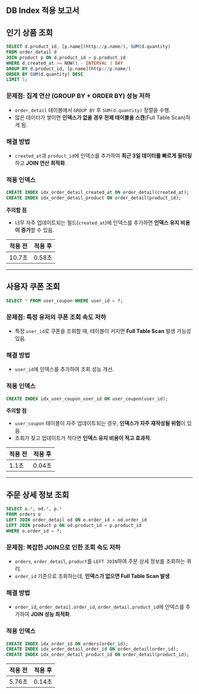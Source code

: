 DB Index 적용 보고서
---

## **인기 상품 조회**
```sql
SELECT d.product_id, [p.name](http://p.name/), SUM(d.quantity)
FROM order_detail d
JOIN product p ON d.product_id = p.product_id
WHERE d.created_at >= NOW() - INTERVAL 3 DAY
GROUP BY d.product_id, [p.name](http://p.name/)
ORDER BY SUM(d.quantity) DESC
LIMIT 5;
```
### **문제점: 집계 연산 (GROUP BY + ORDER BY) 성능 저하**

- `order_detail` 테이블에서 `GROUP BY` 후 `SUM(d.quantity)` 정렬을 수행.
- 많은 데이터가 쌓이면 **인덱스가 없을 경우 전체 테이블을 스캔**(Full Table Scan)하게 됨.

### **해결 방법**

- `created_at`과 `product_id`에 인덱스를 추가하여 **최근 3일 데이터를 빠르게 필터링**하고 **JOIN 연산 최적화**.

### **적용 인덱스**

```sql
CREATE INDEX idx_order_detail_created_at ON order_detail(created_at);
CREATE INDEX idx_order_detail_product ON order_detail(product_id);
```

**주의할 점**

- 너무 자주 업데이트되는 필드(`created_at`)에 인덱스를 추가하면 **인덱스 유지 비용이 증가**할 수 있음.

| 적용 전  | 적용 후  |
|-------|-------|
| 10.7초 | 0.58초 |
---

## **사용자 쿠폰 조회**
```sql
SELECT * FROM user_coupon WHERE user_id = ?;
```
### **문제점: 특정 유저의 쿠폰 조회 속도 저하**

- 특정 `user_id`로 쿠폰을 조회할 때, 테이블이 커지면 **Full Table Scan** 발생 가능성 있음.

### **해결 방법**

- `user_id`에 인덱스를 추가하여 조회 성능 개선.

### **적용 인덱스**

```sql
CREATE INDEX idx_user_coupon_user_id ON user_coupon(user_id);
```

**주의할 점**

- `user_coupon` 테이블이 자주 업데이트되는 경우, **인덱스가 자주 재작성될 위험**이 있음.
- 조회가 잦고 업데이트가 적다면 **인덱스 유지 비용이 적고 효과적**.

| 적용 전 | 적용 후  |
|------|-------|
| 1.1초 | 0.04초 |
---

## **주문 상세 정보 조회**
```sql
SELECT o.*, od.*, p.*
FROM orders o
LEFT JOIN order_detail od ON o.order_id = od.order_id
LEFT JOIN product p ON od.product_id = p.product_id
WHERE o.order_id = ?;
```
### **문제점: 복잡한 JOIN으로 인한 조회 속도 저하**

- `orders`, `order_detail`, `product`를 `LEFT JOIN`하여 주문 상세 정보를 조회하는 쿼리.
- `order_id` 기준으로 조회하는데, **인덱스가 없으면 Full Table Scan 발생**.

### **해결 방법**

- `order_id`, `order_detail.order_id`, `order_detail.product_id`에 인덱스를 추가하여 **JOIN 성능 최적화**.

### **적용 인덱스**

```sql
CREATE INDEX idx_order_id ON orders(order_id);
CREATE INDEX idx_order_detail_order_id ON order_detail(order_id);
CREATE INDEX idx_order_detail_product_id ON order_detail(product_id);
```

| 적용 전 | 적용 후  |
|------|-------|
| 5.76초 | 0.14초 |
